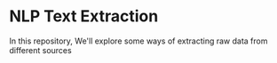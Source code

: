 # NLP Text Extraction

In this repository, We'll explore some ways of extracting raw data from different sources 
